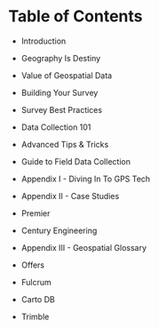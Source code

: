 # Table of Contents

- Introduction

- Geography Is Destiny

- Value of Geospatial Data

- Building Your Survey

- Survey Best Practices

- Data Collection 101

- Advanced Tips & Tricks

- Guide to Field Data Collection

- Appendix I - Diving In To GPS Tech

- Appendix II - Case Studies
 - Premier
 - Century Engineering

- Appendix III - Geospatial Glossary

- Offers
 - Fulcrum
 - Carto DB
 - Trimble
